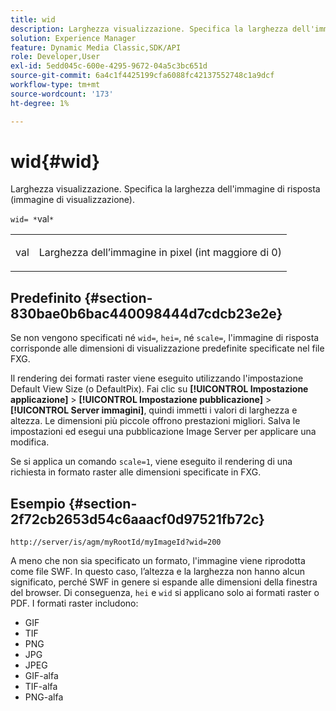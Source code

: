 ```yaml
---
title: wid
description: Larghezza visualizzazione. Specifica la larghezza dell'immagine di risposta (immagine di visualizzazione).
solution: Experience Manager
feature: Dynamic Media Classic,SDK/API
role: Developer,User
exl-id: 5edd045c-600e-4295-9672-04a5c3bc651d
source-git-commit: 6a4c1f4425199cfa6088fc42137552748c1a9dcf
workflow-type: tm+mt
source-wordcount: '173'
ht-degree: 1%

---
```


# wid{#wid}

Larghezza visualizzazione. Specifica la larghezza dell&#39;immagine di risposta (immagine di visualizzazione).

`wid= *`val`*`

<table id="simpletable_8229FEFB366F4A799C206FD3E3C601BA"> 
 <tr class="strow"> 
  <td class="stentry"> <p><span class="codeph"> <span class="varname"> val</span></span> </p> </td> 
  <td class="stentry"> <p>Larghezza dell’immagine in pixel (int maggiore di 0) </p></td> 
 </tr> 
</table>

## Predefinito {#section-830bae0b6bac440098444d7cdcb23e2e}

Se non vengono specificati né `wid=`, `hei=`, né `scale=`, l&#39;immagine di risposta corrisponde alle dimensioni di visualizzazione predefinite specificate nel file FXG.

Il rendering dei formati raster viene eseguito utilizzando l&#39;impostazione Default View Size (o DefaultPix). Fai clic su **[!UICONTROL Impostazione applicazione]** > **[!UICONTROL Impostazione pubblicazione]** > **[!UICONTROL Server immagini]**, quindi immetti i valori di larghezza e altezza. Le dimensioni più piccole offrono prestazioni migliori. Salva le impostazioni ed esegui una pubblicazione Image Server per applicare una modifica.

Se si applica un comando `scale=1`, viene eseguito il rendering di una richiesta in formato raster alle dimensioni specificate in FXG.

## Esempio {#section-2f72cb2653d54c6aaacf0d97521fb72c}

`http://server/is/agm/myRootId/myImageId?wid=200`

A meno che non sia specificato un formato, l&#39;immagine viene riprodotta come file SWF. In questo caso, l’altezza e la larghezza non hanno alcun significato, perché SWF in genere si espande alle dimensioni della finestra del browser. Di conseguenza, `hei` e `wid` si applicano solo ai formati raster o PDF. I formati raster includono:

* GIF
* TIF
* PNG
* JPG
* JPEG
* GIF-alfa
* TIF-alfa
* PNG-alfa
